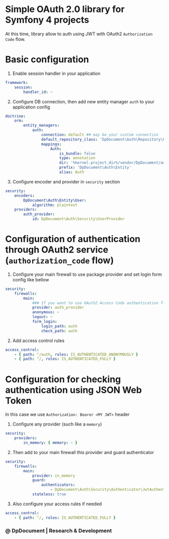 # Simple OAuth 2.0 library for Symfony 4 projects

At this time, library allow to auth using JWT with OAuth2 `Authorization Code` flow.


# Basic configuration

1. Enable session handler in your application

```yml
framework:
    session:
        handler_id: ~
```

2. Configure DB connection, then add new entity manager `auth` to your application config

```yml
doctrine:
    orm:
        entity_managers:
            auth:
                connection: default ## may be your custom connection
                default_repository_class: 'DpDocument\Auth\Repository\UserRepository'
                mappings:
                    Auth:
                        is_bundle: false
                        type: annotation
                        dir: '%kernel.project_dir%/vendor/DpDocument/auth/src/Entity'
                        prefix: 'DpDocument\Auth\Entity'
                        alias: Auth
```

3. Configure encoder and provider in `security` section

```yml
security:
    encoders:
        DpDocument\Auth\Entity\User:
            algorithm: plaintext
    providers:
        auth_provider:
            id: DpDocument\Auth\Security\UserProvider
```

# Configuration of authentication through OAuth2 service (`authorization_code` flow)

1. Configure your main firewall to use package provider and set login form config like bellow

```yml
security:
    firewalls:
        main:
            ### If you want to use OAuth2 Access Code authentication flow
            provider: auth_provider
            anonymous: ~
            logout: ~
            form_login:
                login_path: auth
                check_path: auth            
```

2. Add access control rules

```yml
access_control:
    - { path: ^/auth, roles: IS_AUTHENTICATED_ANONYMOUSLY }
    - { path: ^/, roles: IS_AUTHENTICATED_FULLY }
```

# Configuration for checking authentication using JSON Web Token

In this case we use `Authorization: Bearer <MY JWT>` header

1. Configure any provider (such like a `memory`)

```yml
security:
    providers:
        in_memory: { memory: ~ }
```

2. Then add to your main firewall this provider and guard authenticator

```yml
security:
    firewalls:
        main:
            provider: in_memory
            guard:
                authenticators:
                    - DpDocument\Auth\Security\Authenticator\JwtAuthenticator
            stateless: true
```

3. Also configure your access rules if needed

```yml
access_control:
    - { path: ^/, roles: IS_AUTHENTICATED_FULLY }
```

### @ DpDocument | Research & Development

